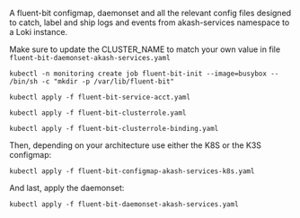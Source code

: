 A fluent-bit configmap, daemonset and all the relevant config files designed to catch, label and ship logs and events from akash-services namespace to a Loki instance.

Make sure to update the CLUSTER_NAME to match your own value in file `fluent-bit-daemonset-akash-services.yaml`

`kubectl -n monitoring create job fluent-bit-init --image=busybox -- /bin/sh -c "mkdir -p /var/lib/fluent-bit"`

`kubectl apply -f fluent-bit-service-acct.yaml`

`kubectl apply -f fluent-bit-clusterrole.yaml`

`kubectl apply -f fluent-bit-clusterrole-binding.yaml`

Then, depending on your architecture use either the K8S or the K3S configmap:

`kubectl apply -f fluent-bit-configmap-akash-services-k8s.yaml`

And last, apply the daemonset:

`kubectl apply -f fluent-bit-daemonset-akash-services.yaml`
